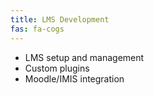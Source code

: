 ```yaml
---
title: LMS Development
fas: fa-cogs
---
```


- LMS setup and management
- Custom plugins
- Moodle/IMIS integration